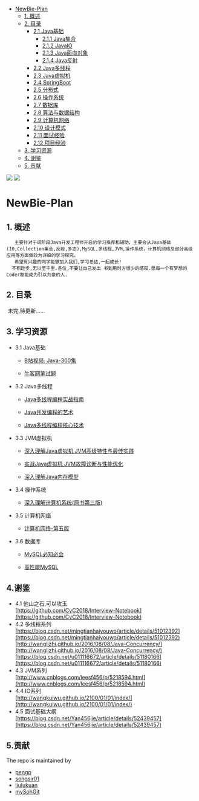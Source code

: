 <!-- GFM-TOC -->
* [NewBie-Plan](#NewBie-Plan)
    * [1. 概述](#1-概述)
    * [2. 目录](#2-目录)
      * [2.1 Java基础](#21-java基础)
        * [2.1.1 Java集合](#211-java集合)
        * [2.1.2 JavaIO](#212-javaio)
        * [2.1.3 Java面向对象](#213-java面向对象)
        * [2.1.4 Java反射](#214-java反射)
      * [2.2 Java多线程](#22-java多线程)
      * [2.3 Java虚拟机](#23-java虚拟机)
      * [2.4 SpringBoot](#24-springboot)
      * [2.5 分布式](#25-分布式)
      * [2.6 操作系统](#26-操作系统)
      * [2.7 数据库](#27-数据库)
      * [2.8 算法与数据结构](#28-算法与数据结构)
      * [2.9 计算机网络](#29-计算机网络)
      * [2.10 设计模式](#210-设计模式)
      * [2.11 面试经验](#211-面试经验)
      * [2.12 项目经验](#212-项目经验)
    * [3. 学习资源](#3-学习资源)
    * [4. 谢鉴](#4-谢鉴)
    * [5. 贡献](#5-贡献)
<!-- GFM-TOC -->
![](https://img.shields.io/badge/update-today-blue.svg) ![](https://img.shields.io/badge/gitbook-making-lightgrey.svg) 
# NewBie-Plan
## 1. 概述
```
   主要针对于现阶段Java开发工程师开启的学习推荐和辅助，主要会从Java基础(IO,Collection集合,反射,多态),MySQL,多线程,JVM,操作系统，计算机网络及部分高级应用等方面做较为详细的学习探究。
   希望有兴趣的同学能够加入我们,学习总结,一起成长!
  不积跬步,无以至千里.各位,不要让自己发出 书到用时方恨少的感叹.愿每一个有梦想的Coder都能成为引以为豪的人.
```
## 2. 目录
  未完,待更新......

## 3. 学习资源
 - 3.1 Java基础</br>
    - [B站视频: Java-300集](https://www.bilibili.com/video/av6749471)</br>

    - [牛客网笔试题](https://www.nowcoder.com/intelligentTest)
 - 3.2 Java多线程</br>
    
    - [Java多线程编程实战指南](https://pan.baidu.com/s/1ACiNLZtaTkwTdz6NHFuSew)
    
    - [Java并发编程的艺术](https://pan.baidu.com/s/1ACiNLZtaTkwTdz6NHFuSew)
    
    - [Java多线程编程核心技术](https://pan.baidu.com/s/1ACiNLZtaTkwTdz6NHFuSew)
 - 3.3 JVM虚拟机
  
    - [深入理解Java虚拟机 JVM高级特性与最佳实践](https://pan.baidu.com/s/1SNI8io12SGVadz039Uzn7g)
    
    - [实战Java虚拟机  JVM故障诊断与性能优化](https://pan.baidu.com/s/1SNI8io12SGVadz039Uzn7g)
     
    - [深入理解Java内存模型](https://pan.baidu.com/s/1SNI8io12SGVadz039Uzn7g)

 - 3.4 操作系统
 
   - [深入理解计算机系统(原书第三版)](https://pan.baidu.com/s/1LONX7g1rzfzhIvKNp2i-FA)
    
 - 3.5 计算机网络
 
    - [计算机网络-第五版](https://pan.baidu.com/s/1e121Ma3_KJu_4X5wL_sHaQ)
 - 3.6 数据库
    
    - [MySQL必知必会](https://pan.baidu.com/s/1tRmtBjXPvcHvZxa5wyaqlw)
    
    - [高性能MySQL](https://pan.baidu.com/s/1tRmtBjXPvcHvZxa5wyaqlw)
 

## 4.谢鉴
  - 4.1 他山之石,可以攻玉</br>
   [https://github.com/CyC2018/Interview-Notebook](https://github.com/CyC2018/Interview-Notebook)
  - 4.2 多线程系列</br>
   [https://blog.csdn.net/mingtianhaiyouwo/article/details/51012392](https://blog.csdn.net/mingtianhaiyouwo/article/details/51012392)</br>
   [http://wanglizhi.github.io/2016/08/08/Java-Concurrency/](http://wanglizhi.github.io/2016/08/08/Java-Concurrency/)</br>
   [https://blog.csdn.net/u011116672/article/details/51180166](https://blog.csdn.net/u011116672/article/details/51180166)
  - 4.3 JVM系列</br>
   [http://www.cnblogs.com/leesf456/p/5218594.html](http://www.cnblogs.com/leesf456/p/5218594.html)
  - 4.4 IO系列</br>
   [http://wangkuiwu.github.io/2100/01/01/index/](http://wangkuiwu.github.io/2100/01/01/index/)
  - 4.5 面试基础大纲</br>
   [https://blog.csdn.net/Yan456jie/article/details/52439457](https://blog.csdn.net/Yan456jie/article/details/52439457) 

## 5.贡献

 The repo is maintained by
 
 - [pengp](https://github.com/pengp)</br>
 - [songsir01](https://github.com/songsir01)</br>
 - [liulukuan](https://github.com/liulukuan)</br>
 - [mySohGit](https://github.com/mySohGit)
